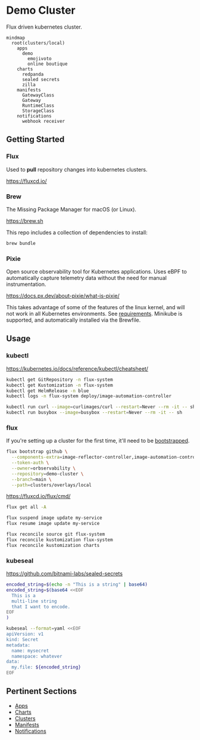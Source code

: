 # Demo Cluster

Flux driven kubernetes cluster.

```mermaid
mindmap
  root(clusters/local)
    apps
      demo
        emojivoto
        online boutique
    charts
      redpanda
      sealed secrets
      zilla
    manifests
      GatewayClass
      Gateway
      RuntimeClass
      StorageClass
    notifications
      webhook receiver
```

## Getting Started

### Flux

Used to **pull** repository changes into kubernetes clusters.

<https://fluxcd.io/>

### Brew

The Missing Package Manager for macOS (or Linux).

<https://brew.sh>

This repo includes a collection of dependencies to install:

```sh
brew bundle
```

### Pixie

Open source observability tool for Kubernetes applications. Uses eBPF to automatically capture telemetry data without the need for manual instrumentation.

<https://docs.px.dev/about-pixie/what-is-pixie/>

This takes advantage of some of the features of the linux kernel, and will not work in all Kubernetes environments. See [requirements](https://docs.px.dev/installing-pixie/requirements/). Minikube is supported, and automatically installed via the Brewfile.

## Usage

### kubectl

<https://kubernetes.io/docs/reference/kubectl/cheatsheet/>

```sh
kubectl get GitRepository -n flux-system
kubectl get Kustomization -n flux-system
kubectl get HelmRelease -n blue
kubectl logs -n flux-system deploy/image-automation-controller

kubectl run curl --image=curlimages/curl --restart=Never --rm -it -- sh
kubectl run busybox --image=busybox --restart=Never --rm -it -- sh
```

### flux

If you're setting up a cluster for the first time, it'll need to be [bootstrapped](https://fluxcd.io/flux/installation/bootstrap/github/).

```sh
flux bootstrap github \
  --components-extra=image-reflector-controller,image-automation-controller \
  --token-auth \
  --owner=orbservability \
  --repository=demo-cluster \
  --branch=main \
  --path=clusters/overlays/local
```

<https://fluxcd.io/flux/cmd/>

```sh
flux get all -A

flux suspend image update my-service
flux resume image update my-service

flux reconcile source git flux-system
flux reconcile kustomization flux-system
flux reconcile kustomization charts
```

### kubeseal

<https://github.com/bitnami-labs/sealed-secrets>

```sh
encoded_string=$(echo -n "This is a string" | base64)
encoded_string=$(base64 <<EOF
  This is a
  multi-line string
  that I want to encode.
EOF
)

kubeseal --format=yaml <<EOF
apiVersion: v1
kind: Secret
metadata:
  name: mysecret
  namespace: whatever
data:
  my.file: ${encoded_string}
EOF
```

## Pertinent Sections

- [Apps](./apps)
- [Charts](./charts)
- [Clusters](./clusters)
- [Manifests](./manifests)
- [Notifications](./notifications)
